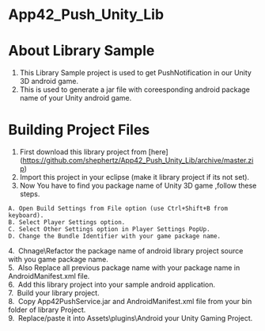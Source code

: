 App42_Push_Unity_Lib
====================

# About Library Sample

1. This Library Sample project is used to get PushNotification in our Unity 3D android game.
2. This is used to generate a jar file with coreesponding android package name of your Unity android game.

# Building Project Files

1. First download this library project from [here] (https://github.com/shephertz/App42_Push_Unity_Lib/archive/master.zip)
2. Import this project in your eclipse (make it library project if its not set).
3. Now You have to find you package name of Unity 3D game ,follow these steps.

```
A. Open Build Settings from File option (use Ctrl+Shift+B from keyboard).
B. Select Player Settings option.
C. Select Other Settings option in Player Settings PopUp.
D. Change the Bundle Identifier with your game package name.
```
4.&nbsp; Chnage\Refactor the package name of android library project source with you game package name.<br/>
5.&nbsp; Also Replace all previous package name with your package name in AndroidManifest.xml file.<br/>
6.&nbsp; Add this library project into your sample android application.<br/>
7.&nbsp; Build your library project.<br/>
8.&nbsp; Copy App42PushService.jar and AndroidManifest.xml file from your bin folder of library Project.<br/>
9.&nbsp; Replace/paste it into Assets\plugins\Android your Unity Gaming Project.</br>
